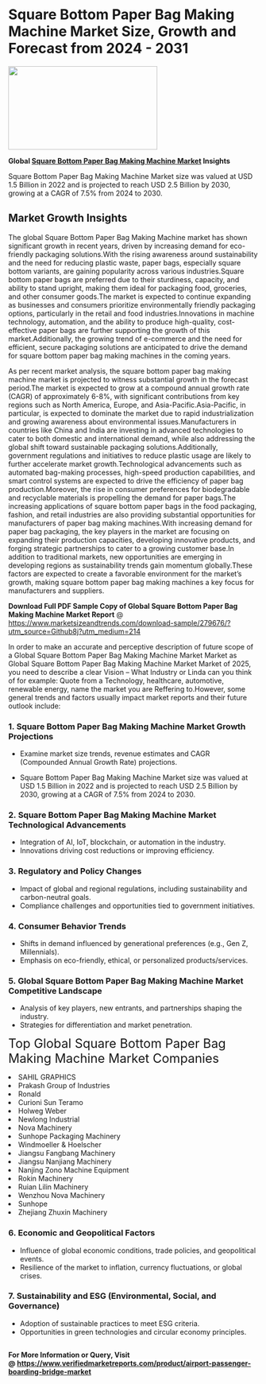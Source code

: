 <H1>Square Bottom Paper Bag Making Machine Market Size, Growth and Forecast from 2024 - 2031</H1><img class="aligncenter size-medium wp-image-584254" src="https://thirdeyenews.in/wp-content/uploads/2024/09/Global-Market-Research-300x168.jpeg" alt="" width="300" height="168" /><p><strong>Global&nbsp;<a href="https://www.marketsizeandtrends.com/download-sample/279676/?utm_source=Github8j?utm_medium=214">Square Bottom Paper Bag Making Machine Market</a> Insights</strong></p><p>Square Bottom Paper Bag Making Machine Market size was valued at USD 1.5 Billion in 2022 and is projected to reach USD 2.5 Billion by 2030, growing at a CAGR of 7.5% from 2024 to 2030.</p><p><h2>Market Growth Insights</h2> <p>The global Square Bottom Paper Bag Making Machine market has shown significant growth in recent years, driven by increasing demand for eco-friendly packaging solutions.With the rising awareness around sustainability and the need for reducing plastic waste, paper bags, especially square bottom variants, are gaining popularity across various industries.Square bottom paper bags are preferred due to their sturdiness, capacity, and ability to stand upright, making them ideal for packaging food, groceries, and other consumer goods.The market is expected to continue expanding as businesses and consumers prioritize environmentally friendly packaging options, particularly in the retail and food industries.Innovations in machine technology, automation, and the ability to produce high-quality, cost-effective paper bags are further supporting the growth of this market.Additionally, the growing trend of e-commerce and the need for efficient, secure packaging solutions are anticipated to drive the demand for square bottom paper bag making machines in the coming years.</p> <p>As per recent market analysis, the square bottom paper bag making machine market is projected to witness substantial growth in the forecast period.The market is expected to grow at a compound annual growth rate (CAGR) of approximately 6-8%, with significant contributions from key regions such as North America, Europe, and Asia-Pacific.Asia-Pacific, in particular, is expected to dominate the market due to rapid industrialization and growing awareness about environmental issues.Manufacturers in countries like China and India are investing in advanced technologies to cater to both domestic and international demand, while also addressing the global shift toward sustainable packaging solutions.Additionally, government regulations and initiatives to reduce plastic usage are likely to further accelerate market growth.Technological advancements such as automated bag-making processes, high-speed production capabilities, and smart control systems are expected to drive the efficiency of paper bag production.Moreover, the rise in consumer preferences for biodegradable and recyclable materials is propelling the demand for paper bags.The increasing applications of square bottom paper bags in the food packaging, fashion, and retail industries are also providing substantial opportunities for manufacturers of paper bag making machines.With increasing demand for paper bag packaging, the key players in the market are focusing on expanding their production capacities, developing innovative products, and forging strategic partnerships to cater to a growing customer base.In addition to traditional markets, new opportunities are emerging in developing regions as sustainability trends gain momentum globally.These factors are expected to create a favorable environment for the market’s growth, making square bottom paper bag making machines a key focus for manufacturers and suppliers.<p><span class=""><strong>Download Full PDF Sample Copy of Global Square Bottom Paper Bag Making Machine Market Report</strong> @ <a href="https://www.marketsizeandtrends.com/download-sample/279676/?utm_source=Github8j?utm_medium=214" target="_blank">https://www.marketsizeandtrends.com/download-sample/279676/?utm_source=Github8j?utm_medium=214</a></span></p><p>In order to make an accurate and perceptive description of future scope of a Global&nbsp;Square Bottom Paper Bag Making Machine Market Market as Global&nbsp;Square Bottom Paper Bag Making Machine Market Market of 2025, you need to describe a clear Vision &ndash; What Industry or Linda can you think of for example: Quote from a Technology, healthcare, automotive, renewable energy, name the market you are Reffering to.However, some general trends and factors usually impact market reports and their future outlook include:</p><h3>1.&nbsp;<strong>Square Bottom Paper Bag Making Machine Market Growth Projections</strong></h3><ul><li>Examine market size trends, revenue estimates and CAGR (Compounded Annual Growth Rate) projections.</li><li><p>Square Bottom Paper Bag Making Machine Market size was valued at USD 1.5 Billion in 2022 and is projected to reach USD 2.5 Billion by 2030, growing at a CAGR of 7.5% from 2024 to 2030.</p></li></ul><h3>2.&nbsp;<strong>Square Bottom Paper Bag Making Machine Market Technological Advancements</strong></h3><ul><li>Integration of AI, IoT, blockchain, or automation in the industry.</li><li>Innovations driving cost reductions or improving efficiency.</li></ul><h3>3.&nbsp;<strong>Regulatory and Policy Changes</strong></h3><ul><li>Impact of global and regional regulations, including sustainability and carbon-neutral goals.</li><li>Compliance challenges and opportunities tied to government initiatives.</li></ul><h3>4.&nbsp;<strong>Consumer Behavior Trends</strong></h3><ul><li>Shifts in demand influenced by generational preferences (e.g., Gen Z, Millennials).</li><li>Emphasis on eco-friendly, ethical, or personalized products/services.</li></ul><h3>5.&nbsp;<strong>Global Square Bottom Paper Bag Making Machine Market Competitive Landscape</strong></h3><ul><li>Analysis of key players, new entrants, and partnerships shaping the industry.</li><li>Strategies for differentiation and market penetration.</li></ul><p data-pm-slice="1 1 []"><span style="color: inherit; font-family: inherit; font-size: 25px;">Top Global Square Bottom Paper Bag Making Machine Market Companies</span></p><div class="" data-test-id=""><p><li>SAHIL GRAPHICS</li><li> Prakash Group of Industries</li><li> Ronald</li><li> Curioni Sun Teramo</li><li> Holweg Weber</li><li> Newlong Industrial</li><li> Nova Machinery</li><li> Sunhope Packaging Machinery</li><li> Windmoeller & Hoelscher</li><li> Jiangsu Fangbang Machinery</li><li> Jiangsu Nanjiang Machinery</li><li> Nanjing Zono Machine Equipment</li><li> Rokin Machinery</li><li> Ruian Lilin Machinery</li><li> Wenzhou Nova Machinery</li><li> Sunhope</li><li> Zhejiang Zhuxin Machinery</li></p></div><h3>6.&nbsp;<strong>Economic and Geopolitical Factors</strong></h3><ul><li>Influence of global economic conditions, trade policies, and geopolitical events.</li><li>Resilience of the market to inflation, currency fluctuations, or global crises.</li></ul><h3>7.&nbsp;<strong>Sustainability and ESG (Environmental, Social, and Governance)</strong></h3><ul><li>Adoption of sustainable practices to meet ESG criteria.</li><li>Opportunities in green technologies and circular economy principles.</li></ul><h2><strong style="font-size: 14px;">For More Information or Query, Visit @&nbsp;</strong><a style="background-color: #ffffff; font-size: 14px;" href="https://www.marketsizeandtrends.com/report/square-bottom-paper-bag-making-machine-market/" target="_blank">https://www.verifiedmarketreports.com/product/airport-passenger-boarding-bridge-market</a></h2>